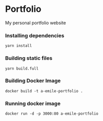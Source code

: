 # Portfolio

My personal portfolio website
### Installing dependencies
```
yarn install
```
### Building static files
```
yarn build.full
```
### Building Docker Image
```
docker build -t a-emile-portfolio .
```
### Running docker image
```
docker run -d -p 3000:80 a-emile-portfolio